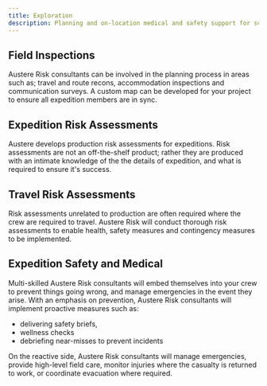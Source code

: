 ```yaml
---
title: Exploration
description: Planning and on-location medical and safety support for scientific or resource exploration
---
```

## Field Inspections

Austere Risk consultants can be involved in the planning process in areas such as; travel and route recons, accommodation inspections and communication surveys. A custom map can be developed for your project to ensure all expedition members are in sync.

## Expedition Risk Assessments

Austere develops production risk assessments for expeditions. Risk assessments are not an off-the-shelf product; rather they are produced with an intimate knowledge of the the details of expedition, and what is required to ensure it's success.

## Travel Risk Assessments

Risk assessments unrelated to production are often required where the crew are required to travel. Austere Risk will conduct thorough risk assessments to enable health, safety measures and contingency measures to be implemented.

## Expedition Safety and Medical

Multi-skilled Austere Risk consultants will embed themselves into your crew to prevent things going wrong, and manage emergencies in the event they arise. With an emphasis on prevention, Austere Risk consultants will implement proactive measures such as:

- delivering safety briefs,
- wellness checks
- debriefing near-misses to prevent incidents

On the reactive side, Austere Risk consultants will manage emergencies, provide high-level field care, monitor injuries where the casualty is returned to work, or coordinate evacuation where required.
